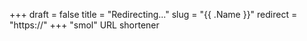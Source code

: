 +++
draft = false
title = "Redirecting..."
slug = "{{ .Name }}"
redirect = "https://"
+++
"smol" URL shortener
